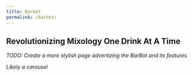 ```yaml
---
title: Barbot
permalink: /barbot/
---
```


## Revolutionizing Mixology One Drink At A Time

_TODO: Create a more stylish page advertizing the BarBot and its features_

_Likely a carousel_